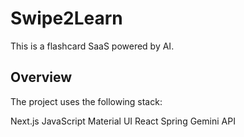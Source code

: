 # Swipe2Learn

This is a flashcard SaaS powered by AI.

## Overview

The project uses the following stack:

Next.js
JavaScript
Material UI
React Spring
Gemini API
